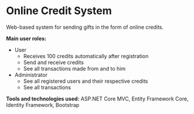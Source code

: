 # Online Credit System
Web-based system for sending gifts in the form of online credits.

**Main user roles:**

- User
    - Receives 100 credits automatically after registration
    - Send and receive credits
    - See all transactions made from and to him
- Administrator
    - See all registered users and their respective credits
    - See all transactions
    
**Tools and technologies used:** ASP.NET Core MVC, Entity Framework Core, Identity Framework, Bootstrap
